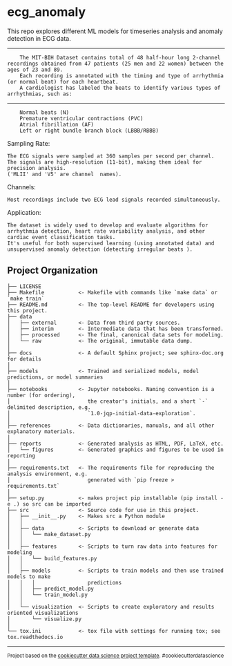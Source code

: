 ecg_anomaly
==============================

This repo explores different ML models for timeseries analysis and anomaly detection in ECG data.

----------

        The MIT-BIH Dataset contains total of 48 half-hour long 2-channel recordings obtained from 47 patients (25 men and 22 women) between the ages of 23 and 89.
        Each recording is annotated with the timing and type of arrhythmia (or normal beat) for each heartbeat.
        A cardiologist has labeled the beats to identify various types of arrhythmias, such as:
-----------
        Normal beats (N)
        Premature ventricular contractions (PVC)
        Atrial fibrillation (AF)
        Left or right bundle branch block (LBBB/RBBB)

Sampling Rate:

    The ECG signals were sampled at 360 samples per second per channel.
    The signals are high-resolution (11-bit), making them ideal for precision analysis.
    ('MLII' and 'V5' are channel  names).
    

Channels:

    Most recordings include two ECG lead signals recorded simultaneously.

Application:

    The dataset is widely used to develop and evaluate algorithms for arrhythmia detection, heart rate variability analysis, and other cardiac event classification tasks.
    It's useful for both supervised learning (using annotated data) and unsupervised anomaly detection (detecting irregular beats ).
    

Project Organization
------------

    ├── LICENSE
    ├── Makefile           <- Makefile with commands like `make data` or `make train`
    ├── README.md          <- The top-level README for developers using this project.
    ├── data
    │   ├── external       <- Data from third party sources.
    │   ├── interim        <- Intermediate data that has been transformed.
    │   ├── processed      <- The final, canonical data sets for modeling.
    │   └── raw            <- The original, immutable data dump.
    │
    ├── docs               <- A default Sphinx project; see sphinx-doc.org for details
    │
    ├── models             <- Trained and serialized models, model predictions, or model summaries
    │
    ├── notebooks          <- Jupyter notebooks. Naming convention is a number (for ordering),
    │                         the creator's initials, and a short `-` delimited description, e.g.
    │                         `1.0-jqp-initial-data-exploration`.
    │
    ├── references         <- Data dictionaries, manuals, and all other explanatory materials.
    │
    ├── reports            <- Generated analysis as HTML, PDF, LaTeX, etc.
    │   └── figures        <- Generated graphics and figures to be used in reporting
    │
    ├── requirements.txt   <- The requirements file for reproducing the analysis environment, e.g.
    │                         generated with `pip freeze > requirements.txt`
    │
    ├── setup.py           <- makes project pip installable (pip install -e .) so src can be imported
    ├── src                <- Source code for use in this project.
    │   ├── __init__.py    <- Makes src a Python module
    │   │
    │   ├── data           <- Scripts to download or generate data
    │   │   └── make_dataset.py
    │   │
    │   ├── features       <- Scripts to turn raw data into features for modeling
    │   │   └── build_features.py
    │   │
    │   ├── models         <- Scripts to train models and then use trained models to make
    │   │   │                 predictions
    │   │   ├── predict_model.py
    │   │   └── train_model.py
    │   │
    │   └── visualization  <- Scripts to create exploratory and results oriented visualizations
    │       └── visualize.py
    │
    └── tox.ini            <- tox file with settings for running tox; see tox.readthedocs.io


--------

<p><small>Project based on the <a target="_blank" href="https://drivendata.github.io/cookiecutter-data-science/">cookiecutter data science project template</a>. #cookiecutterdatascience</small></p>
